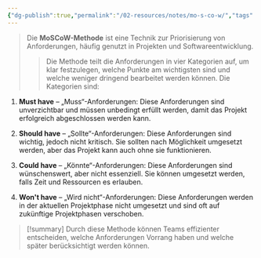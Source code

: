 ```yaml
---
{"dg-publish":true,"permalink":"/02-resources/notes/mo-s-co-w/","tags":["projektmanagement"]}
---
```


>Die **MoSCoW-Methode** ist eine Technik zur Priorisierung von Anforderungen, häufig genutzt in Projekten und Softwareentwicklung. 
>>Die Methode teilt die Anforderungen in vier Kategorien auf, um klar festzulegen, welche Punkte am wichtigsten sind und welche weniger dringend bearbeitet werden können. 
>>Die Kategorien sind:

1. **Must have** – „Muss“-Anforderungen: Diese Anforderungen sind unverzichtbar und müssen unbedingt erfüllt werden, damit das Projekt erfolgreich abgeschlossen werden kann.

2. **Should have** – „Sollte“-Anforderungen: Diese Anforderungen sind wichtig, jedoch nicht kritisch. Sie sollten nach Möglichkeit umgesetzt werden, aber das Projekt kann auch ohne sie funktionieren.

3. **Could have** – „Könnte“-Anforderungen: Diese Anforderungen sind wünschenswert, aber nicht essenziell. Sie können umgesetzt werden, falls Zeit und Ressourcen es erlauben.

4. **Won't have** – „Wird nicht“-Anforderungen: Diese Anforderungen werden in der aktuellen Projektphase nicht umgesetzt und sind oft auf zukünftige Projektphasen verschoben.

>[!summary] 
>Durch diese Methode können Teams effizienter entscheiden, welche Anforderungen Vorrang haben und welche später berücksichtigt werden können.

